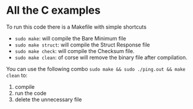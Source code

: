 # All the C examples

To run this code there is a Makefile with simple shortcuts

- `sudo make`: will compile the Bare Minimum file
- `sudo make struct`: will compile the Struct Response file
- `sudo make check`: will compile the Checksum file.
- `sudo make clean`: of corse will remove the binary file after compilation.

You can use the following combo `sudo make && sudo ./ping.out && make clean` to:

1. compile
2. run the code
3. delete the unnecessary file